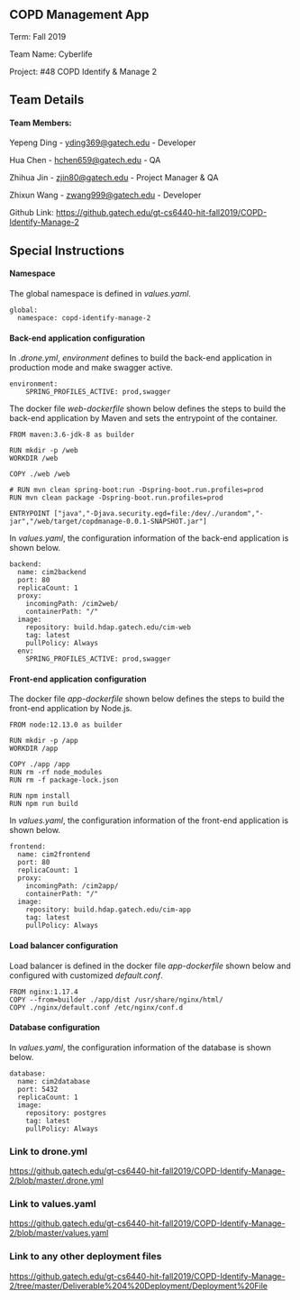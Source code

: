 ## COPD Management App 
Term: Fall 2019

Team Name: Cyberlife

Project: #48 COPD Identify & Manage 2

## Team Details

#### Team Members: 
Yepeng Ding - yding369@gatech.edu - Developer

Hua Chen - hchen659@gatech.edu  - QA

Zhihua Jin - zjin80@gatech.edu - Project Manager & QA

Zhixun Wang - zwang999@gatech.edu - Developer

Github Link: https://github.gatech.edu/gt-cs6440-hit-fall2019/COPD-Identify-Manage-2

## Special Instructions

#### Namespace
The global namespace is defined in *values.yaml*.
```
global:
  namespace: copd-identify-manage-2
```

#### Back-end application configuration
In *.drone.yml*, *environment* defines to build the back-end application in production mode and make swagger active.
```
environment:
    SPRING_PROFILES_ACTIVE: prod,swagger
```

The docker file *web-dockerfile* shown below defines the steps to build the back-end application by Maven and sets the entrypoint of the container.

```
FROM maven:3.6-jdk-8 as builder

RUN mkdir -p /web
WORKDIR /web

COPY ./web /web

# RUN mvn clean spring-boot:run -Dspring-boot.run.profiles=prod
RUN mvn clean package -Dspring-boot.run.profiles=prod

ENTRYPOINT ["java","-Djava.security.egd=file:/dev/./urandom","-jar","/web/target/copdmanage-0.0.1-SNAPSHOT.jar"]
```

In *values.yaml*, the configuration information of the back-end application is shown below.
```
backend:
  name: cim2backend
  port: 80
  replicaCount: 1
  proxy:
    incomingPath: /cim2web/
    containerPath: "/"
  image:
    repository: build.hdap.gatech.edu/cim-web
    tag: latest
    pullPolicy: Always
  env:
    SPRING_PROFILES_ACTIVE: prod,swagger
```

#### Front-end application configuration
The docker file *app-dockerfile* shown below defines the steps to build the front-end application by Node.js.

```
FROM node:12.13.0 as builder

RUN mkdir -p /app
WORKDIR /app

COPY ./app /app
RUN rm -rf node_modules
RUN rm -f package-lock.json

RUN npm install
RUN npm run build
```

In *values.yaml*, the configuration information of the front-end application is shown below.
```
frontend:
  name: cim2frontend
  port: 80
  replicaCount: 1
  proxy:
    incomingPath: /cim2app/
    containerPath: "/"
  image:
    repository: build.hdap.gatech.edu/cim-app
    tag: latest
    pullPolicy: Always
```


#### Load balancer configuration
Load balancer is defined in the docker file *app-dockerfile* shown below and configured with customized *default.conf*.

```
FROM nginx:1.17.4
COPY --from=builder ./app/dist /usr/share/nginx/html/
COPY ./nginx/default.conf /etc/nginx/conf.d
```

#### Database configuration
In *values.yaml*, the configuration information of the database is shown below.
```
database:
  name: cim2database
  port: 5432
  replicaCount: 1
  image:
    repository: postgres
    tag: latest
    pullPolicy: Always
```

### Link to drone.yml
https://github.gatech.edu/gt-cs6440-hit-fall2019/COPD-Identify-Manage-2/blob/master/.drone.yml

### Link to values.yaml
https://github.gatech.edu/gt-cs6440-hit-fall2019/COPD-Identify-Manage-2/blob/master/values.yaml

### Link to any other deployment files 
https://github.gatech.edu/gt-cs6440-hit-fall2019/COPD-Identify-Manage-2/tree/master/Deliverable%204%20Deployment/Deployment%20File
